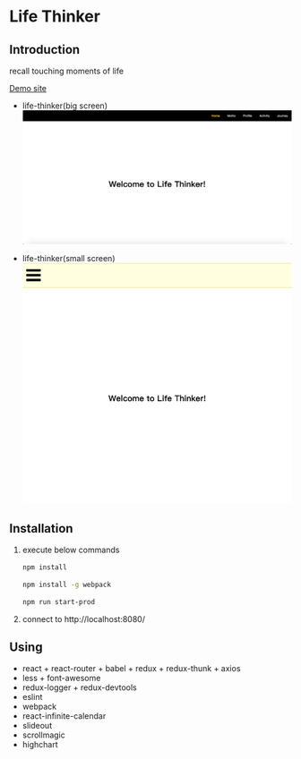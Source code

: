 # Life Thinker

## Introduction
    
   recall touching moments of life 
   
   [Demo site](https://life-thinker.herokuapp.com)

   * life-thinker(big screen)
   ![life-thinker(big screen) in action](https://github.com/easygoinglu/life-thinker/blob/master/readme-screen-big.png)
    
   * life-thinker(small screen) 
   ![life-thinker(small screen) in action](https://github.com/easygoinglu/life-thinker/blob/master/readme-screen-small.png)

## Installation
  
 1. execute below commands
 
    ```bash
    npm install
    ```

    ```bash
    npm install -g webpack
    ```  

    ```bash
    npm run start-prod
    ```  
  
  1. connect to http://localhost:8080/

## Using
* react + react-router + babel + redux + redux-thunk + axios
* less + font-awesome
* redux-logger + redux-devtools
* eslint
* webpack
* react-infinite-calendar
* slideout
* scrollmagic
* highchart
